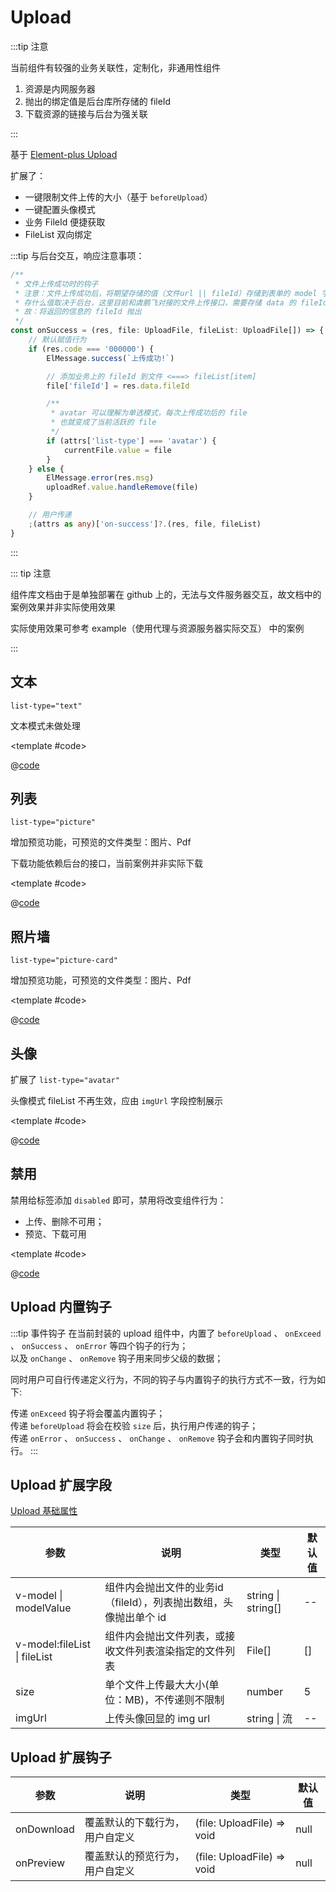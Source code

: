 # Upload

:::tip 注意

当前组件有较强的业务关联性，定制化，非通用性组件

1. 资源是内网服务器
2. 抛出的绑定值是后台库所存储的 fileId
3. 下载资源的链接与后台为强关联

:::

基于 [Element-plus Upload](https://element-plus.gitee.io/zh-CN/component/upload.html)

扩展了：

* 一键限制文件上传的大小（基于 `beforeUpload`）
* 一键配置头像模式
* 业务 FileId 便捷获取
* FileList 双向绑定

:::tip 与后台交互，响应注意事项：

```ts
/**
 * 文件上传成功时的钩子
 * 注意：文件上传成功后，将期望存储的值（文件url || fileId）存储到表单的 model 字段中
 * 存什么值取决于后台，这里目前和虞鹏飞对接的文件上传接口，需要存储 data 的 fileId
 * 故：将返回的信息的 fileId 抛出
 */
const onSuccess = (res, file: UploadFile, fileList: UploadFile[]) => {
    // 默认赋值行为
    if (res.code === '000000') {
        ElMessage.success(`上传成功!`)

        // 添加业务上的 fileId 到文件 <===> fileList[item]
        file['fileId'] = res.data.fileId

        /**
         * avatar 可以理解为单选模式，每次上传成功后的 file
         * 也就变成了当前活跃的 file
         */
        if (attrs['list-type'] === 'avatar') {
            currentFile.value = file
        }
    } else {
        ElMessage.error(res.msg)
        uploadRef.value.handleRemove(file)
    }

    // 用户传递
    ;(attrs as any)['on-success']?.(res, file, fileList)
}
```

:::

::: tip 注意

组件库文档由于是单独部署在 github 上的，无法与文件服务器交互，故文档中的案例效果并非实际使用效果

实际使用效果可参考 example（使用代理与资源服务器实际交互） 中的案例

:::

## 文本

 `list-type="text"`

 文本模式未做处理

<demo-block>

<Upload-text />

<template #code>

@[code](@demoroot/Upload/text.vue)

</template>

</demo-block>

## 列表

 `list-type="picture"`

 增加预览功能，可预览的文件类型：图片、Pdf

 下载功能依赖后台的接口，当前案例并非实际下载

<demo-block>

<Upload-picture />

<template #code>

@[code](@demoroot/Upload/picture.vue)

</template>

</demo-block>

## 照片墙

 `list-type="picture-card"`

增加预览功能，可预览的文件类型：图片、Pdf

<demo-block>

<Upload-picture-card />

<template #code>

@[code](@demoroot/Upload/picture-card.vue)

</template>

</demo-block>

## 头像

扩展了 `list-type="avatar"`

头像模式 fileList 不再生效，应由 `imgUrl` 字段控制展示

<demo-block>

<Upload-avatar />

<template #code>

@[code](@demoroot/Upload/avatar.vue)

</template>

</demo-block>

## 禁用

禁用给标签添加 `disabled` 即可，禁用将改变组件行为：

* 上传、删除不可用；
* 预览、下载可用

<demo-block>

<Upload-disabled />

<template #code>

@[code](@demoroot/Upload/disabled.vue)

</template>

</demo-block>

## Upload 内置钩子

:::tip 事件钩子
在当前封装的 upload 组件中，内置了 `beforeUpload` 、 `onExceed` 、 `onSuccess` 、 `onError` 等四个钩子的行为；<br/>
以及 `onChange` 、 `onRemove` 钩子用来同步父级的数据；

同时用户可自行传递定义行为，不同的钩子与内置钩子的执行方式不一致，行为如下: <br/>

传递 `onExceed` 钩子将会覆盖内置钩子； <br/>
传递 `beforeUpload` 将会在校验 `size` 后，执行用户传递的钩子； <br/>
传递 `onError` 、 `onSuccess` 、 `onChange` 、 `onRemove` 钩子会和内置钩子同时执行。
:::

## Upload 扩展字段

[Upload 基础属性](https://element-plus.gitee.io/zh-CN/component/upload.html#%E5%B1%9E%E6%80%A7)

参数|说明|类型|默认值
-----|-----|-----|-----
v-model \| modelValue | 组件内会抛出文件的业务id（fileId），列表抛出数组，头像抛出单个 id | string \| string[] | --
v-model:fileList \| fileList | 组件内会抛出文件列表，或接收文件列表渲染指定的文件列表 | File[] | []
size | 单个文件上传最大大小(单位：MB)，不传递则不限制 | number | 5
imgUrl | 上传头像回显的 img url | string \| 流 | --

## Upload 扩展钩子

参数|说明|类型|默认值
-----|-----|-----|-----
onDownload | 覆盖默认的下载行为，用户自定义 | (file: UploadFile) => void | null
onPreview | 覆盖默认的预览行为，用户自定义 | (file: UploadFile) => void | null
